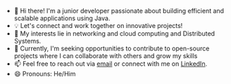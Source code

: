 - 👋 Hi there! I'm a junior developer passionate about building efficient and scalable applications using Java.
- 💡 Let's connect and work together on innovative projects!
- 👀  My interests lie in networking and cloud computing and Distributed Systems.
- 🌱 Currently, I'm seeking opportunities to contribute to open-source projects where I can collaborate with others and grow my skills
- 📫 Feel free to reach out via [email](mailto:namanwrk@gmail.com) or connect with me on [LinkedIn](linkedin.com/in/kumar-naman-85304b21a).
- 😄 Pronouns: He/Him


<!---
Naman187/Naman187 is a ✨ special ✨ repository because its `README.md` (this file) appears on your GitHub profile.
You can click the Preview link to take a look at your changes.
--->
